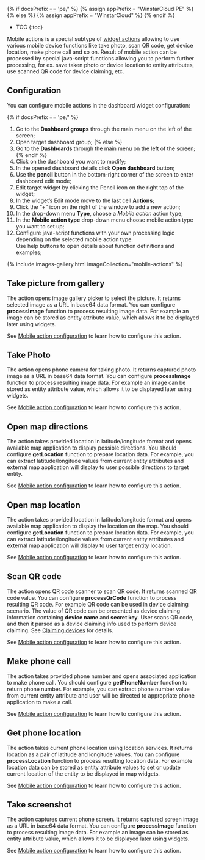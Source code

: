 {% if docsPrefix == 'pe/' %}
{% assign appPrefix = "WinstarCloud PE" %}
{% else %}
{% assign appPrefix = "WinstarCloud" %}
{% endif %}
 
* TOC
{:toc}

Mobile actions is a special subtype of [widget actions](/docs/{{docsPrefix}}user-guide/ui/widget-actions/) allowing to use various mobile device functions
like take photo, scan QR code, get device location, make phone call and so on. Result of mobile action can be processed by special java-script functions allowing
you to perform further processing, for ex. save taken photo or device location to entity attributes, use scanned QR code for device claiming, etc.  

## Configuration

You can configure  mobile actions in the dashboard widget configuration:

{% if docsPrefix == 'pe/' %}
1. Go to the **Dashboard groups** through the main menu on the left of the screen;
2. Open target dashboard group;
{% else %}
3. Go to the **Dashboards** through the main menu on the left of the screen;
{% endif %}
4. Click on the dashboard you want to modify;
5. In the opened dashboard details click **Open dashboard** button;
6. Use the **pencil** button in the bottom-right corner of the screen to enter dashboard edit mode;
7. Edit target widget by clicking the Pencil icon on the right top of the widget;
8. In the widget’s Edit mode move to the last cell **Actions**;
9. Click the “+” icon on the right of the window to add a new action;
10. In the drop-down menu **Type**, choose a *Mobile action* action type;
11. In the **Mobile action type** drop-down menu choose mobile action type you want to set up;
12. Configure java-script functions with your own processing logic depending on the selected mobile action type.<br>Use help buttons to open details about function definitions and examples;   

{% include images-gallery.html imageCollection="mobile-actions" %}

## Take picture from gallery

The action opens image gallery picker to select the picture. It returns selected image as a URL in base64 data format.
You can configure **processImage** function to process resulting image data. For example an image can be stored as entity attribute value, which allows it to be displayed later using widgets.

See [Mobile action configuration](#configuration) to learn how to configure this action. 

## Take Photo

The action opens phone camera for taking photo. It returns captured photo image as a URL in base64 data format.
You can configure **processImage** function to process resulting image data. For example an image can be stored as entity attribute value, which allows it to be displayed later using widgets.

See [Mobile action configuration](#configuration) to learn how to configure this action.

## Open map directions

The action takes provided location in latitude/longitude format and opens available map application to display possible directions.
You should configure **getLocation** function to prepare location data.
For example, you can extract latitude/longitude values from current entity attributes and external map application will display to user possible directions to target entity.

See [Mobile action configuration](#configuration) to learn how to configure this action.

## Open map location

The action takes provided location in latitude/longitude format and opens available map application to display the location on the map.
You should configure **getLocation** function to prepare location data.
For example, you can extract latitude/longitude values from current entity attributes and external map application will display to user target entity location.

See [Mobile action configuration](#configuration) to learn how to configure this action.

## Scan QR code

The action opens QR code scanner to scan QR code. It returns scanned QR code value.
You can configure **processQrCode** function to process resulting QR code.
For example QR code can be used in device claiming scenario.
The value of QR code can be presented as device claiming information containing **device name** and **secret key**.
User scans QR code, and then it parsed as a device claiming info used to perform device claiming.
See [Claiming devices](/docs/{{docsPrefix}}user-guide/claiming-devices/) for details.

See [Mobile action configuration](#configuration) to learn how to configure this action.

## Make phone call

The action takes provided phone number and opens associated application to make phone call.
You should configure **getPhoneNumber** function to return phone number.
For example, you can extract phone number value from current entity attribute and user will be directed to appropriate phone application to make a call.

See [Mobile action configuration](#configuration) to learn how to configure this action.

## Get phone location

The action takes current phone location using location services. It returns location as a pair of latitude and longitude values.
You can configure **processLocation** function to process resulting location data.
For example location data can be stored as entity attribute values to set or update current location of the entity to be displayed in map widgets.

See [Mobile action configuration](#configuration) to learn how to configure this action.

## Take screenshot

The action captures current phone screen. It returns captured screen image as a URL in base64 data format.
You can configure **processImage** function to process resulting image data. For example an image can be stored as entity attribute value, which allows it to be displayed later using widgets.

See [Mobile action configuration](#configuration) to learn how to configure this action.
